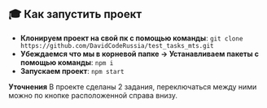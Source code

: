 ## 🎓 Как запустить проект

- **Клонируем проект на свой пк с помощью команды**: `git clone https://github.com/DavidCodeRussia/test_tasks_mts.git`
- **Убеждаемся что мы в корневой папке -> Устанавливаем пакеты с помощью команды**: `npm i`
- **Запускаем проект**: `npm start`

**Уточнения** В проекте сделаны 2 задания, переключаться между ними можно по кнопке расположенной справа внизу.
